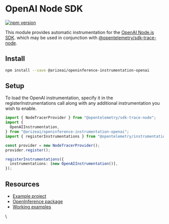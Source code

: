# OpenAI Node SDK

[![npm version](https://camo.githubusercontent.com/247eac665eb001f3f0acefb5f56b3e607c4143b633b553d452dac4aa3795a90a/68747470733a2f2f62616467652e667572792e696f2f6a732f406172697a6561692532466f70656e696e666572656e63652d696e737472756d656e746174696f6e2d6f70656e61692e737667)](https://badge.fury.io/js/@arizeai%2Fopeninference-instrumentation-openai)

This module provides automatic instrumentation for the [OpenAI Node.js SDK](https://github.com/openai/openai-node). which may be used in conjunction with [@opentelemetry/sdk-trace-node](https://github.com/open-telemetry/opentelemetry-js/tree/main/packages/opentelemetry-sdk-trace-node).

## Install

```bash
npm install --save @arizeai/openinference-instrumentation-openai
```

## Setup

To load the OpenAI instrumentation, specify it in the registerInstrumentations call along with any additional instrumentation you wish to enable.

```typescript
import { NodeTracerProvider } from "@opentelemetry/sdk-trace-node";
import {
  OpenAIInstrumentation,
} from "@arizeai/openinference-instrumentation-openai";
import { registerInstrumentations } from "@opentelemetry/instrumentation";

const provider = new NodeTracerProvider();
provider.register();

registerInstrumentations({
  instrumentations: [new OpenAIInstrumentation()],
});
```

## Resources

* [Example project](https://github.com/Arize-ai/openinference/tree/main/js/examples/openai)
* [OpenInference package](https://github.com/Arize-ai/openinference/blob/main/js/packages/openinference-instrumentation-openai)
* [Working examples](https://github.com/Arize-ai/openinference/blob/main/js/examples/openai)

\
